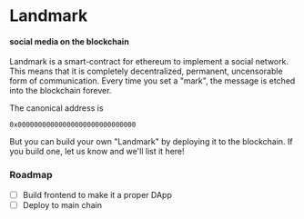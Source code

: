 # Landmark
#### social media on the blockchain

Landmark is a smart-contract for ethereum to implement a social network.
This means that it is completely decentralized, permanent, uncensorable form of communication.
Every time you set a "mark", the message is etched into the blockchain forever.

The canonical address is

    0x00000000000000000000000000000

But you can build your own "Landmark" by deploying it to the blockchain.
If you build one, let us know and we'll list it here!

### Roadmap

+ [ ] Build frontend to make it a proper DApp
+ [ ] Deploy to main chain
